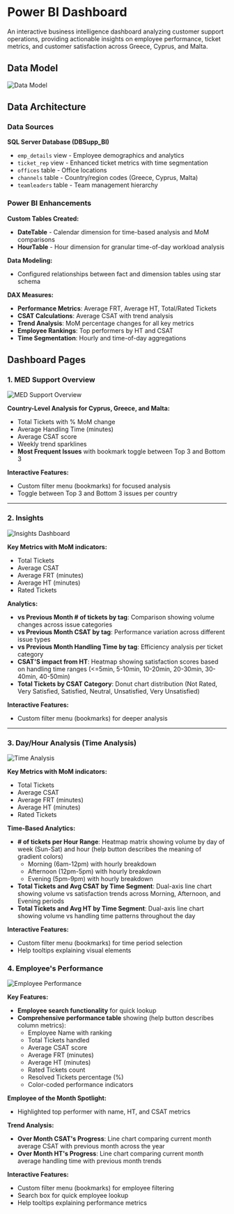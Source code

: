 # Power BI Dashboard

An interactive business intelligence dashboard analyzing customer support operations, providing actionable insights on employee performance, ticket metrics, and customer satisfaction across Greece, Cyprus, and Malta.

## Data Model

![Data Model](.images/model_BI.png)


## Data Architecture

### Data Sources
**SQL Server Database (DBSupp_BI)**
- `emp_details` view - Employee demographics and analytics
- `ticket_rep` view - Enhanced ticket metrics with time segmentation
- `offices` table - Office locations
- `channels` table - Country/region codes (Greece, Cyprus, Malta)
- `teamleaders` table - Team management hierarchy

### Power BI Enhancements

**Custom Tables Created:**
- **DateTable** - Calendar dimension for time-based analysis and MoM comparisons
- **HourTable** - Hour dimension for granular time-of-day workload analysis

**Data Modeling:**
- Configured relationships between fact and dimension tables using star schema

**DAX Measures:**
- **Performance Metrics**: Average FRT, Average HT, Total/Rated Tickets
- **CSAT Calculations**: Average CSAT with trend analysis
- **Trend Analysis**: MoM percentage changes for all key metrics
- **Employee Rankings**: Top performers by HT and CSAT
- **Time Segmentation**: Hourly and time-of-day aggregations

## Dashboard Pages

### 1. MED Support Overview
![MED Support Overview](Overview.png)

**Country-Level Analysis for Cyprus, Greece, and Malta:**
- Total Tickets with % MoM change
- Average Handling Time (minutes)
- Average CSAT score
- Weekly trend sparklines
- **Most Frequent Issues** with bookmark toggle between Top 3 and Bottom 3

**Interactive Features:**
- Custom filter menu (bookmarks) for focused analysis
- Toggle between Top 3 and Bottom 3 issues per country

---

### 2. Insights
![Insights Dashboard](Insights.png)

**Key Metrics with MoM indicators:**
- Total Tickets
- Average CSAT
- Average FRT (minutes)
- Average HT (minutes)
- Rated Tickets

**Analytics:**
- **vs Previous Month # of tickets by tag**: Comparison showing volume changes across issue categories
- **vs Previous Month CSAT by tag**: Performance variation across different issue types
- **vs Previous Month Handling Time by tag**: Efficiency analysis per ticket category
- **CSAT'S impact from HT**: Heatmap showing satisfaction scores based on handling time ranges (<=5min, 5-10min, 10-20min, 20-30min, 30-40min, 40-50min)
- **Total Tickets by CSAT Category**: Donut chart distribution (Not Rated, Very Satisfied, Satisfied, Neutral, Unsatisfied, Very Unsatisfied)

**Interactive Features:**
- Custom filter menu (bookmarks) for deeper analysis

---

### 3. Day/Hour Analysis (Time Analysis)
![Time Analysis](Time_Analysis.png)

**Key Metrics with MoM indicators:**
- Total Tickets
- Average CSAT
- Average FRT (minutes)
- Average HT (minutes)
- Rated Tickets

**Time-Based Analytics:**
- **# of tickets per Hour Range**: Heatmap matrix showing volume by day of week (Sun-Sat) and hour (help button describes the meaning of gradient colors)
  - Morning (6am-12pm) with hourly breakdown
  - Afternoon (12pm-5pm) with hourly breakdown
  - Evening (5pm-9pm) with hourly breakdown
- **Total Tickets and Avg CSAT by Time Segment**: Dual-axis line chart showing volume vs satisfaction trends across Morning, Afternoon, and Evening periods
- **Total Tickets and Avg HT by Time Segment**: Dual-axis line chart showing volume vs handling time patterns throughout the day

**Interactive Features:**
- Custom filter menu (bookmarks) for time period selection
- Help tooltips explaining visual elements

### 4. Employee's Performance
![Employee Performance](.images/Employees_Performance.png)


**Key Features:**
- **Employee search functionality** for quick lookup
- **Comprehensive performance table** showing (help button describes column metrics):
  - Employee Name with ranking
  - Total Tickets handled
  - Average CSAT score
  - Average FRT (minutes)
  - Average HT (minutes)
  - Rated Tickets count
  - Resolved Tickets percentage (%)
  - Color-coded performance indicators

**Employee of the Month Spotlight:**
- Highlighted top performer with name, HT, and CSAT metrics

**Trend Analysis:**
- **Over Month CSAT's Progress**: Line chart comparing current month average CSAT with previous month across the year
- **Over Month HT's Progress**: Line chart comparing current month average handling time with previous month trends

**Interactive Features:**
- Custom filter menu (bookmarks) for employee filtering
- Search box for quick employee lookup
- Help tooltips explaining performance metrics
